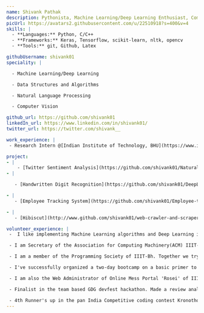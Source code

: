 ```yaml
---
name: Shivank Pathak
description: Pythonista, Machine Learning/Deep Learning Enthusiast, Competitive Programmer
picUrl: https://avatars2.githubusercontent.com/u/22510918?s=400&v=4
skills: |
  - **Languages:** Python, C/C++
  - **Frameworks:** Keras, Tensorflow, scikit-learn, nltk, opencv
  - **Tools:** git, Github, Latex

githubUsername: shivank01
speciality: |

  - Machine Learning/Deep Learning

  - Data Structures and Algorithms

  - Natural Language Processing

  - Computer Vision

github_url: https://github.com/shivank01
linkedIn_url: https://www.linkedin.com/in/shivank01/
twitter_url: https://twitter.com/shivank__

work_experience: |
 - Research Intern @[Indian Institute of Technology, BHU](https://www.iitbhu.ac.in/dept/cse/research/specializations/specialization-2): Currently working on Research Paper Collaborator Recommendation System using Deep Learning and Natural Language Processing [May 2018 - Present]

project:
- |
    - [Twitter Sentiment Analysis](https://github.com/shivank01/NaturalLanguageProcessing): Live sentiment analysis of twitter.Draws the sentiment graphs of any topic of twitter.
- |

   - [Handwritten Digit Recognition](https://github.com/shivank01/DeepLearning): Recognizes the handwritten digits using Deep Learning on MNIST dataset.

- |
   - [Employee Tracking System](https://github.com/shivank01/Employee-tracking-system): Tracks the employee in real time. It is the Hybrid Android Application made using Apache Cordova.

- |
   - [Hibiscut](http://www.github.com/shivank01/web-crawler-and-scraper/blob/master/HIBISCUT.py): Automatically sends the official notices to the students via sms from the online notice board ’Hibiscus’ of IIIT Bhubaneswar.

volunteer_experience: |
 -  I like implementing Machine Learning algorithms and Deep Learning in real world. I also like Competitive Programming.

 - I am Secretary of the Association for Computing Machinery(ACM) IIIT-bh Student Chapter.

 - I am a member of the Programming Society of IIIT-Bh. Together we try to guide the first years in getting started with software development and aim to build the coding culture of our college.

 - I've successfully organized a two-day bootcamp on a basic primer to python and Machine Learning.

 - I am also the Web Administrator of Online Mess Portal 'Rosei' of IIIT Bhubaneswar of which I manage Code, database and server.

 - Finalist in the team based GDG devfest hackathon. Made a review analysis of products on e-commerce websites using Machine Learning.

 - 4th Runner's up in the pan India Competitive coding contest Kronothon with over 7000 participants.
---
```

